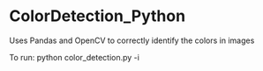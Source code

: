 # ColorDetection_Python
Uses Pandas and OpenCV to correctly identify the colors in images

To run: python color_detection.py -i <add your image path here>
